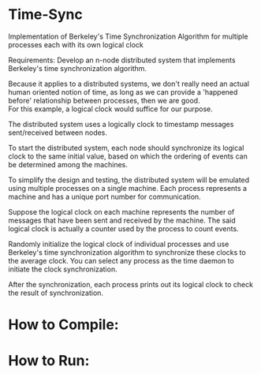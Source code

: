 # Time-Sync
Implementation of Berkeley's Time Synchronization Algorithm for multiple processes each with its own logical clock

Requirements:
Develop an n-node distributed system that implements Berkeley's time synchronization algorithm.

Because it applies to a distributed systems, we don't really need an actual human oriented notion of time, as long as we can provide a 'happened before' relationship between processes, then we are good.  
For this example, a logical clock would suffice for our purpose.

The distributed system uses a logically clock to timestamp messages sent/received between nodes.

To start the distributed system, each node should synchronize its logical clock to the same initial value, 
based on which the ordering of events can be determined among the machines.

To simplify the design and testing, the distributed system will be emulated using multiple processes on a single machine.
Each process represents a machine and has a unique port number for communication.

Suppose the logical clock on each machine represents the number of messages that have been sent and received by the machine.
The said logical clock is actually a counter used by the process to count events.

Randomly initialize the logical clock of individual processes and use Berkeley's time synchronization algorithm to synchronize these clocks to the average clock.  You can select any process as the time daemon to initiate the clock synchronization.  

After the synchronization, each process prints out its logical clock to check the result of synchronization.

# How to Compile:

# How to Run:
